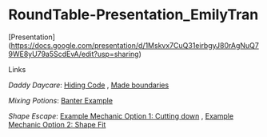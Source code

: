 # RoundTable-Presentation_EmilyTran

[Presentation] (https://docs.google.com/presentation/d/1Mskvx7CuQ31eirbgyJ80rAgNuQ79WE8yU79a5ScdEvA/edit?usp=sharing)

Links

_Daddy Daycare_:
[Hiding Code](https://molleindustria.github.io/p5.play/examples/index.html?fileName=collisions.js) , 
[Made boundaries](https://molleindustria.github.io/p5.play/examples/index.html?fileName=collisions3.js)

_Mixing Potions_:
[Banter Example](https://ninjett.itch.io/how2cook)

_Shape Escape_:
[Example Mechanic Option 1: Cutting down](https://www.youtube.com/watch?v=DFH2gtPu8SM) , 
[Example Mechanic Option 2: Shape Fit](https://www.youtube.com/watch?v=cnFBM58UOYM)
